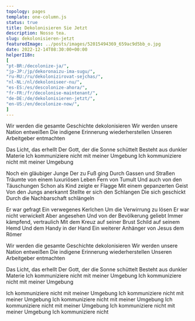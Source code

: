 ```yaml
---
topology: pages
template: one-column.js
status: true
title: Dekolonisieren Sie Jetzt
description: Nosso tea.
slug: dekolonisieren-jetzt
featuredImage: ../posts/images/52015494369_659ac9d5bb_o.jpg
date: 2022-12-14T08:30:00+00:00
helperI18n:
[
"pt-BR:/decolonize-ja/",
"jp-JP:/jp/dekoronaizu-ima-sugu/",
"ru-RU:/ru/dekolonizirovat-sejchas/",
"nl-NL:/nl/dekoloniseer-nu/",
"es-ES:/es/descolonize-ahora/",
"fr-FR:/fr/decolonise-maintenant/",
"de-DE:/de/dekolonisieren-jetzt/",
"en-US:/en/decolonize-now/",
]
---
```


Wir werden die gesamte Geschichte dekolonisieren
Wir werden unsere Nation entweißen
Die indigene Erinnerung wiederherstellen
Unseren Arbeitgeber entmachten

Das Licht, das erhellt
Der Gott, der die Sonne schüttelt
Besteht aus dunkler Materie
Ich kommuniziere nicht mit meiner Umgebung
Ich kommuniziere nicht mit meiner Umgebung

Noch ein gläubiger Junge
Der zu Fuß ging
Durch Gassen und Straßen
Träumte von einem luxuriösen Leben
Fern von Tumult
Und auch von den Täuschungen
Schon als Kind zeigte er Flagge
Mit einem gepanzerten Geist
Von den Jungs anerkannt
Stellte er sich den Schlangen
Die sich geschickt
Durch die Nachbarschaft schlängeln

Er war gefragt
Ein verwegenes Kerlchen
Um die Verwirrung zu lösen
Er war nicht verwickelt
Aber angesehen
Und von der Bevölkerung geliebt
Immer kämpfend, vertraulich
Mit dem Kreuz auf seiner Brust
Schild auf seinem Hemd
Und dem Handy in der Hand
Ein weiterer Anhänger von Jesus dem Römer

Wir werden die gesamte Geschichte dekolonisieren
Wir werden unsere Nation entweißen
Die indigene Erinnerung wiederherstellen
Unseren Arbeitgeber entmachten

Das Licht, das erhellt
Der Gott, der die Sonne schüttelt
Besteht aus dunkler Materie
Ich kommuniziere nicht mit meiner Umgebung
Ich kommuniziere nicht mit meiner Umgebung

Ich kommuniziere nicht mit meiner Umgebung
Ich kommuniziere nicht mit meiner Umgebung
Ich kommuniziere nicht mit meiner Umgebung
Ich kommuniziere nicht mit meiner Umgebung
Ich kommuniziere nicht mit meiner Umgebung
Ich kommuniziere nicht

